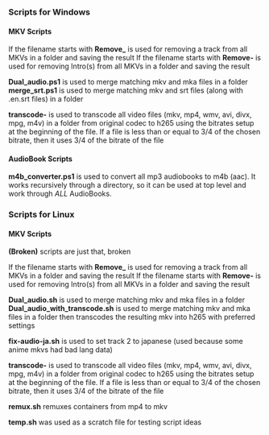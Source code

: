 ### Scripts for Windows
#### MKV Scripts

If the filename starts with **Remove_** is used for removing a track from all MKVs in a folder and saving the result
If the filename starts with **Remove-** is used for removing Intro(s) from all MKVs in a folder and saving the result

**Dual_audio.ps1** is used to merge matching mkv and mka files in a folder
**merge_srt.ps1** is used to merge matching mkv and srt files (along with .en.srt files) in a folder

**transcode-** is used to transcode all video files (mkv, mp4, wmv, avi, divx, mpg, m4v) in a folder from original codec to h265 using the bitrates setup at the beginning of the file. If a file is less than or equal to 3/4 of the chosen bitrate, then it uses 3/4 of the bitrate of the file

#### AudioBook Scripts
**m4b_converter.ps1** is used to convert all mp3 audiobooks to m4b (aac). It works recursively through a directory, so it can be used at top level and work through *ALL* AudioBooks.

### Scripts for Linux
#### MKV Scripts

**(Broken)** scripts are just that, broken

If the filename starts with **Remove_** is used for removing a track from all MKVs in a folder and saving the result
If the filename starts with **Remove-** is used for removing Intro(s) from all MKVs in a folder and saving the result

**Dual_audio.sh** is used to merge matching mkv and mka files in a folder
**Dual_audio_with_transcode.sh** is used to merge matching mkv and mka files in a folder then transcodes the resulting mkv into h265 with preferred settings

**fix-audio-ja.sh** is used to set track 2 to japanese (used because some anime mkvs had bad lang data)

**transcode-** is used to transcode all video files (mkv, mp4, wmv, avi, divx, mpg, m4v) in a folder from original codec to h265 using the bitrates setup at the beginning of the file. If a file is less than or equal to 3/4 of the chosen bitrate, then it uses 3/4 of the bitrate of the file

**remux.sh** remuxes containers from mp4 to mkv

**temp.sh** was used as a scratch file for testing script ideas